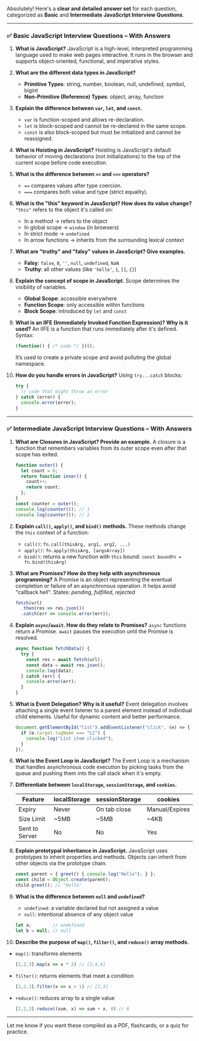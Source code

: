 Absolutely! Here's a **clear and detailed answer set** for each question, categorized as **Basic** and **Intermediate JavaScript Interview Questions**.

---

### ✅ Basic JavaScript Interview Questions – With Answers

1. **What is JavaScript?**
   JavaScript is a high-level, interpreted programming language used to make web pages interactive. It runs in the browser and supports object-oriented, functional, and imperative styles.

2. **What are the different data types in JavaScript?**

   * **Primitive Types**: string, number, boolean, null, undefined, symbol, bigint
   * **Non-Primitive (Reference) Types**: object, array, function

3. **Explain the difference between `var`, `let`, and `const`.**

   * `var` is function-scoped and allows re-declaration.
   * `let` is block-scoped and cannot be re-declared in the same scope.
   * `const` is also block-scoped but must be initialized and cannot be reassigned.

4. **What is Hoisting in JavaScript?**
   Hoisting is JavaScript's default behavior of moving declarations (not initializations) to the top of the current scope before code execution.

5. **What is the difference between `==` and `===` operators?**

   * `==` compares values after type coercion.
   * `===` compares both value and type (strict equality).

6. **What is the "this" keyword in JavaScript? How does its value change?**
   `"this"` refers to the object it's called on:

   * In a method → refers to the object
   * In global scope → `window` (in browsers)
   * In strict mode → `undefined`
   * In arrow functions → inherits from the surrounding lexical context

7. **What are "truthy" and "falsy" values in JavaScript? Give examples.**

   * **Falsy**: `false`, `0`, `''`, `null`, `undefined`, `NaN`
   * **Truthy**: all other values (like `'hello'`, `1`, `[]`, `{}`)

8. **Explain the concept of scope in JavaScript.**
   Scope determines the visibility of variables.

   * **Global Scope**: accessible everywhere
   * **Function Scope**: only accessible within functions
   * **Block Scope**: introduced by `let` and `const`

9. **What is an IIFE (Immediately Invoked Function Expression)? Why is it used?**
   An IIFE is a function that runs immediately after it's defined. Syntax:

   ```js
   (function() { /* code */ })();  
   ```

   It’s used to create a private scope and avoid polluting the global namespace.

10. **How do you handle errors in JavaScript?**
    Using `try...catch` blocks:

    ```js
    try {
      // code that might throw an error
    } catch (error) {
      console.error(error);
    }
    ```

---

### ✅ Intermediate JavaScript Interview Questions – With Answers

1. **What are Closures in JavaScript? Provide an example.**
   A closure is a function that remembers variables from its outer scope even after that scope has exited.

   ```js
   function outer() {
     let count = 0;
     return function inner() {
       count++;
       return count;
     };
   }
   const counter = outer();
   console.log(counter()); // 1
   console.log(counter()); // 2
   ```

2. **Explain `call()`, `apply()`, and `bind()` methods.**
   These methods change the `this` context of a function:

   * `call()`: `fn.call(thisArg, arg1, arg2, ...)`
   * `apply()`: `fn.apply(thisArg, [argsArray])`
   * `bind()`: returns a new function with `this` bound: `const boundFn = fn.bind(thisArg)`

3. **What are Promises? How do they help with asynchronous programming?**
   A Promise is an object representing the eventual completion or failure of an asynchronous operation. It helps avoid "callback hell".
   States: *pending*, *fulfilled*, *rejected*

   ```js
   fetch(url)
     .then(res => res.json())
     .catch(err => console.error(err));
   ```

4. **Explain `async`/`await`. How do they relate to Promises?**
   `async` functions return a Promise. `await` pauses the execution until the Promise is resolved.

   ```js
   async function fetchData() {
     try {
       const res = await fetch(url);
       const data = await res.json();
       console.log(data);
     } catch (err) {
       console.error(err);
     }
   }
   ```

5. **What is Event Delegation? Why is it useful?**
   Event delegation involves attaching a single event listener to a parent element instead of individual child elements.
   Useful for dynamic content and better performance.

   ```js
   document.getElementById("list").addEventListener("click", (e) => {
     if (e.target.tagName === "LI") {
       console.log("List item clicked");
     }
   });
   ```

6. **What is the Event Loop in JavaScript?**
   The Event Loop is a mechanism that handles asynchronous code execution by picking tasks from the queue and pushing them into the call stack when it's empty.

7. **Differentiate between `localStorage`, `sessionStorage`, and `cookies`.**

   | Feature        | localStorage | sessionStorage | cookies        |
   | -------------- | ------------ | -------------- | -------------- |
   | Expiry         | Never        | On tab close   | Manual/Expires |
   | Size Limit     | \~5MB        | \~5MB          | \~4KB          |
   | Sent to Server | No           | No             | Yes            |

8. **Explain prototypal inheritance in JavaScript.**
   JavaScript uses prototypes to inherit properties and methods. Objects can inherit from other objects via the prototype chain.

   ```js
   const parent = { greet() { console.log("Hello"); } };
   const child = Object.create(parent);
   child.greet(); // "Hello"
   ```

9. **What is the difference between `null` and `undefined`?**

   * `undefined`: a variable declared but not assigned a value
   * `null`: intentional absence of any object value

   ```js
   let a;        // undefined
   let b = null; // null
   ```

10. **Describe the purpose of `map()`, `filter()`, and `reduce()` array methods.**

* `map()`: transforms elements

  ```js
  [1,2,3].map(x => x * 2) // [2,4,6]
  ```
* `filter()`: returns elements that meet a condition

  ```js
  [1,2,3].filter(x => x > 1) // [2,3]
  ```
* `reduce()`: reduces array to a single value

  ```js
  [1,2,3].reduce((sum, x) => sum + x, 0) // 6
  ```

---

Let me know if you want these compiled as a PDF, flashcards, or a quiz for practice.
